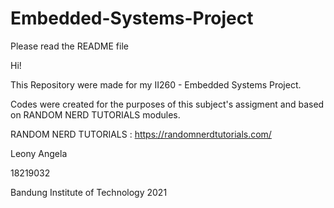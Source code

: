 # Embedded-Systems-Project
Please read the README file

Hi!

This Repository were made for my II260 - Embedded Systems Project. 


Codes were created for the purposes of this subject's assigment and based on RANDOM NERD TUTORIALS modules.


RANDOM NERD TUTORIALS : https://randomnerdtutorials.com/

Leony Angela

18219032

Bandung Institute of Technology 2021
